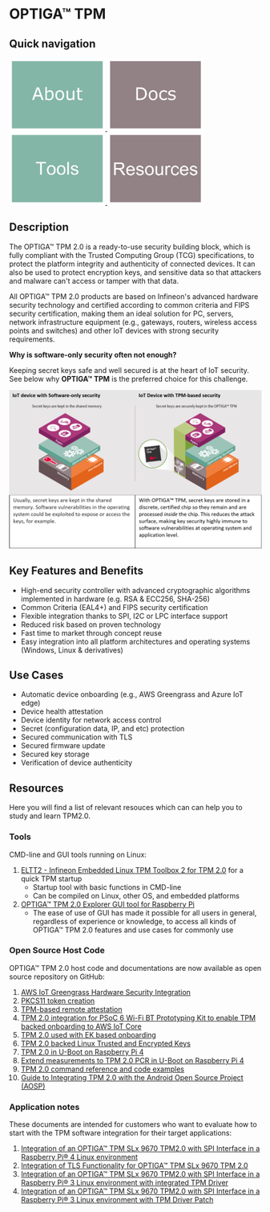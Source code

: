 # OPTIGA&trade; TPM

## Quick navigation

<a href="https://www.infineon.com/cms/en/product/security-smart-card-solutions/optiga-embedded-security-solutions/optiga-tpm">
    <img src="https://github.com/Infineon/optiga-tpm/blob/main/pictures/tile-about.jpg" width="192" height="144">
</a>
<a href="https://www.infineon.com/cms/en/product/security-smart-card-solutions/optiga-embedded-security-solutions/optiga-tpm/#!documents">
    <img src="https://github.com/Infineon/optiga-tpm/blob/main/pictures/tile-docs.jpg" width="192" height="144">
</a>
<a href="https://github.com/Infineon/optiga-tpm#tools">
    <img src="https://github.com/Infineon/optiga-tpm/blob/main/pictures/tile-tools.jpg" width="192" height="144">
</a>
<a href="https://github.com/Infineon/optiga-tpm#resources">
    <img src="https://github.com/Infineon/optiga-tpm/blob/main/pictures/tile-resources.jpg" width="192" height="144">
</a>

## Description

The OPTIGA™ TPM 2.0 is a ready-to-use security building block, which is fully compliant with the Trusted Computing Group (TCG) specifications, to protect the platform integrity and authenticity of connected devices. It can also be used to protect encryption keys, and sensitive data so that attackers and malware can't access or tamper with that data.

All OPTIGA™ TPM 2.0 products are based on Infineon's advanced hardware security technology and certified according to common criteria and FIPS security certification, making them an ideal solution for PC, servers, network infrastructure equipment (e.g., gateways, routers, wireless access points and switches) and other IoT devices with strong security requirements.

**Why is software-only security often not enough?**

Keeping secret keys safe and well secured is at the heart of IoT security. See below why **OPTIGA™ TPM** is the preferred choice for this challenge.

<img src="https://github.com/Infineon/optiga-tpm/raw/main/pictures/summary.png">
 
## Key Features and Benefits

* High-end security controller with advanced cryptographic algorithms implemented in hardware (e.g. RSA & ECC256, SHA-256)
* Common Criteria (EAL4+) and FIPS security certification
* Flexible integration thanks to SPI, I2C or LPC interface support
* Reduced risk based on proven technology
* Fast time to market through concept reuse
* Easy integration into all platform architectures and operating systems (Windows, Linux & derivatives)

## Use Cases

* Automatic device onboarding (e.g.,  AWS Greengrass and Azure IoT edge)
* Device health attestation
* Device identity for network access control
* Secret (configuration data, IP, and etc) protection
* Secured communication with TLS
* Secured firmware update
* Secured key storage
* Verification of device authenticity

## Resources

Here you will find a list of relevant resouces which can can help you to study and learn TPM2.0.

### Tools

CMD-line and GUI tools running on Linux:

1. [ELTT2 - Infineon Embedded Linux TPM Toolbox 2 for TPM 2.0](https://github.com/Infineon/eltt2) for a quick TPM startup
   - Startup tool with basic functions in CMD-line
   - Can be compiled on Linux, other OS, and embedded platforms
2. [OPTIGA™ TPM 2.0 Explorer GUI tool for Raspberry Pi](https://github.com/Infineon/optiga-tpm-explorer)
   - The ease of use of GUI has made it possible for all users in general, regardless of experience or knowledge, to access all kinds of OPTIGA™ TPM 2.0 features and use cases for commonly use

### Open Source Host Code

OPTIGA™ TPM 2.0 host code and documentations are now available as open source repository on GitHub:

1. [AWS IoT Greengrass Hardware Security Integration](https://github.com/Infineon/amazon-greengrass-hsi-optiga-tpm)
2. [PKCS11 token creation](https://github.com/Infineon/pkcs11-optiga-tpm)
3. [TPM-based remote attestation](https://github.com/Infineon/remote-attestation-optiga-tpm)
4. [TPM 2.0 integration for PSoC 6 Wi-Fi BT Prototyping Kit to enable TPM backed onboarding to AWS IoT Core](https://github.com/Infineon/psoc6-aws-iot-optiga-tpm)
5. [TPM 2.0 used with EK based onboarding](https://github.com/Infineon/ek-based-onboarding-optiga-tpm)
6. [TPM 2.0 backed Linux Trusted and Encrypted Keys](https://github.com/Infineon/linux-trusted-key-optiga-tpm)
7. [TPM 2.0 in U-Boot on Raspberry Pi 4](https://github.com/joholl/rpi4-uboot-tpm)
8. [Extend measurements to TPM 2.0 PCR in U-Boot on Raspberry Pi 4](https://github.com/wxleong/tpm2-uboot-rpi4)
9. [TPM 2.0 command reference and code examples](https://github.com/Infineon/optiga-tpm-cheatsheet)
10. [Guide to Integrating TPM 2.0 with the Android Open Source Project (AOSP)](https://github.com/Infineon/optiga-tpm-aosp)

### Application notes

These documents are intended for customers who want to evaluate how to start with the TPM software integration for their target applications:

1. [Integration of an OPTIGA™ TPM SLx 9670 TPM2.0 with SPI Interface in a Raspberry Pi® 4 Linux environment](https://www.infineon.com/dgdl/Infineon-OPTIGA_SLx_9670_TPM_2.0_Pi_4-ApplicationNotes-v07_19-EN.pdf?fileId=5546d4626c1f3dc3016c3d19f43972eb)
2. [Integration of TLS Functionality for OPTIGA™ TPM SLx 9670 TPM 2.0](https://www.infineon.com/dgdl/Infineon-OPTIGA_TPM_SLx9670_TPM_2.0-ApplicationNotes-v01_00-EN.pdf?fileId=5546d46271bf4f920171c5598a3a0e7b)
3. [Integration of an OPTIGA™ TPM SLx 9670 TPM2.0 with SPI Interface in a Raspberry Pi® 3 Linux environment with integrated TPM Driver](https://www.infineon.com/dgdl/Infineon-App-Note-SLx9670-TPM2.0_Embedded_RPi_DI_SLx-ApplicationNotes-v01_03-EN.pdf?fileId=5546d46267c74c9a01684b96e69f5d7b)
4. [Integration of an OPTIGA™ TPM SLx 9670 TPM2.0 with SPI Interface in a Raspberry Pi® 3 Linux environment with TPM Driver Patch](https://www.infineon.com/dgdl/Infineon-App-Note-SLB9670-TPM2.0-and-RaspberryPi-3-ApplicationNotes-v01_20-EN.zip?fileId=5546d46265257de8016537f329595e5c)

